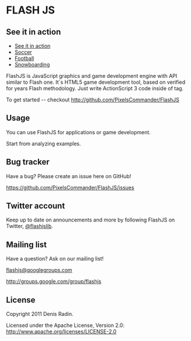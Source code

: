 FLASH JS
========

See it in action
----------------
- <a href="http://pixelscommander.com/polygon/skateboarding/">See it in action</a>
- <a href="http://pixelscommander.com/polygon/soccer/">Soccer</a>
- <a href="http://pixelscommander.com/polygon/football/">Football</a>
- <a href="http://pixelscommander.com/polygon/snowboarding/">Snowboarding</a>

FlashJS is JavaScript graphics and game development engine with API similar to Flash one.
It`s HTML5 game development tool, based on verified for years Flash methodology.
Just write ActionScript 3 code inside of <actionscript> tag.

To get started -- checkout http://github.com/PixelsCommander/FlashJS


Usage
-----

You can use FlashJS for applications or game development.

Start from analyzing examples.


Bug tracker
-----------

Have a bug? Please create an issue here on GitHub!

https://github.com/PixelsCommander/FlashJS/issues


Twitter account
---------------

Keep up to date on announcements and more by following FlashJS on Twitter, <a href="http://twitter.com/flashjslib">@flashjslib</a>.


Mailing list
------------

Have a question? Ask on our mailing list!

flashjs@googlegroups.com

http://groups.google.com/group/flashjs


License
---------------------

Copyright 2011 Denis Radin.

Licensed under the Apache License, Version 2.0: http://www.apache.org/licenses/LICENSE-2.0

